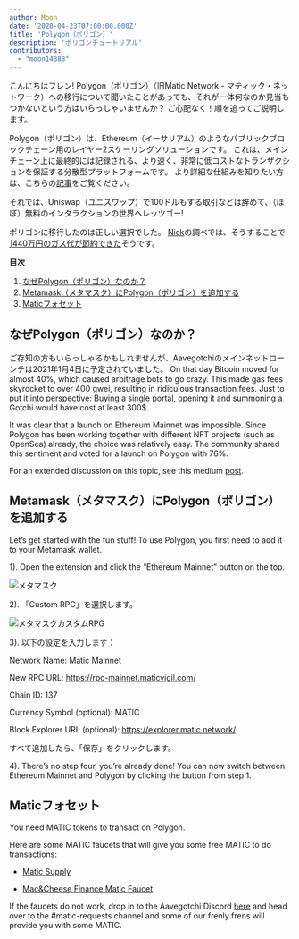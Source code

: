 ```yaml
---
author: Moon
date: '2020-04-23T07:00:00.000Z'
title: 'Polygon（ポリゴン）'
description: 'ポリゴンチュートリアル'
contributors:
  - "moon14888"
---
```


こんにちはフレン! Polygon（ポリゴン）（旧Matic Network - マティック・ネットワーク）への移行について聞いたことがあっても、それが一体何なのか見当もつかないという方はいらっしゃいませんか？ ご心配なく！順を追ってご説明します。

Polygon（ポリゴン）は、Ethereum（イーサリアム）のようなパブリックブロックチェーン用のレイヤー2スケーリングソリューションです。 これは、メインチェーン上に最終的には記録される、より速く、非常に低コストなトランザクションを保証する分散型プラットフォームです。 より詳細な仕組みを知りたい方は、こちらの[記事](https://medium.com/matic-network/what-is-matic-network-466a2c493ae1)をご覧ください。

それでは、Uniswap（ユニスワップ）で100ドルもする取引などは辞めて、（ほぼ）無料のインタラクションの世界へレッツゴー!

ポリゴンに移行したのは正しい選択でした。 [Nick](/team#nick-mudge)の調べでは、そうすることで[1440万円のガス代が節約できた](https://twitter.com/mudgen/status/1372245486535639040)そうです。

<div class="contentsBox">

**目次**

<ol>
<li><a href=#why-polygon->なぜPolygon（ポリゴン）なのか？</a></li>
<li><a href=#adding-polygon-to-your-metamask>Metamask（メタマスク）にPolygon（ポリゴン）を追加する</a></li>
<li><a href=#matic-faucet>Maticフォセット</a></li>
</ol>

</div>

## なぜPolygon（ポリゴン）なのか？

ご存知の方もいらっしゃるかもしれませんが、Aavegotchiのメインネットローンチは2021年1月4日に予定されていました。 On that day Bitcoin moved for almost 40%, which caused arbitrage bots to go crazy. This made gas fees skyrocket to over 400 gwei, resulting in ridiculous transaction fees. Just to put it into perspective: Buying a single [portal](/portals), opening it and summoning a Gotchi would have cost at least 300$.

It was clear that a launch on Ethereum Mainnet was impossible. Since Polygon has been working together with different NFT projects (such as OpenSea) already, the choice was relatively easy. The community shared this sentiment and voted for a launch on Polygon with 76%.

For an extended discussion on this topic, see this medium [post](https://aavegotchi.medium.com/why-aavegotchi-chose-polygon-356238977fb2).

## Metamask（メタマスク）にPolygon（ポリゴン）を追加する

Let’s get started with the fun stuff! To use Polygon, you first need to add it to your Metamask wallet.

1). Open the extension and click the “Ethereum Mainnet” button on the top.

<img class = "bodyImage" src = "/polygon/metamask.png" alt = "メタマスク" />

2). 「Custom RPC」を選択します。

<img class = "bodyImage" src = "/polygon/metamask-custom-RPC.png" alt = "メタマスクカスタムRPG" />

3). 以下の設定を入力します：

Network Name: Matic Mainnet

New RPC URL: https://rpc-mainnet.maticvigil.com/

Chain ID: 137

Currency Symbol (optional): MATIC

Block Explorer URL (optional): https://explorer.matic.network/

すべて追加したら、「保存」をクリックします。

4). There’s no step four, you’re already done! You can now switch between Ethereum Mainnet and Polygon by clicking the button from step 1.

## Maticフォセット

You need MATIC tokens to transact on Polygon.

Here are some MATIC faucets that will give you some free MATIC to do transactions:

* [Matic Supply](https://matic.supply/)

* [Mac&Cheese Finance Matic Faucet](https://macncheese.finance/matic-polygon-mainnet-faucet.php)

If the faucets do not work, drop in to the Aavegotchi Discord [here](https://discord.com/invite/NPwnWB6) and head over to the #matic-requests channel and some of our frenly frens will provide you with some MATIC.